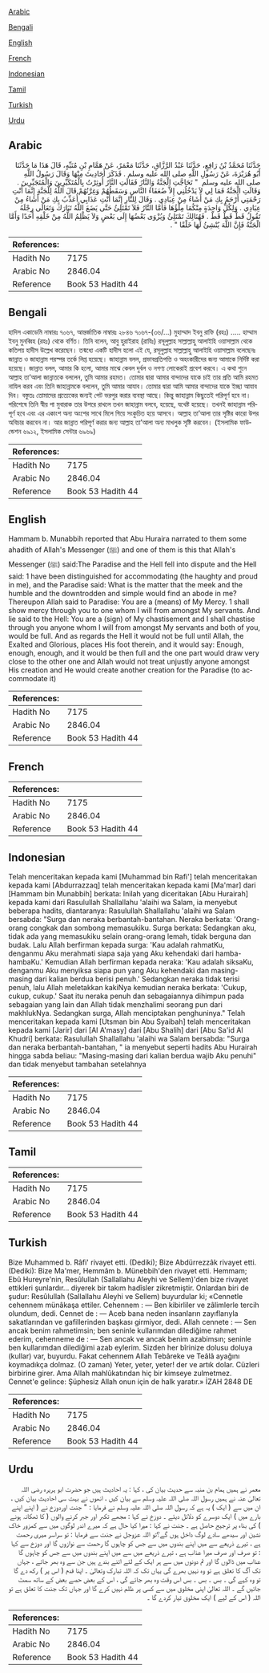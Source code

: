 [Arabic](#arabic)

[Bengali](#bengali)

[English](#english)

[French](#french)

[Indonesian](#indonesian)

[Tamil](#tamil)

[Turkish](#turkish)

[Urdu](#urdu)

## Arabic


<div dir="rtl" lang="ar" style={{fontSize:'larger',backgroundColor:'#f8f9fa',padding:20}}>
حَدَّثَنَا مُحَمَّدُ بْنُ رَافِعٍ، حَدَّثَنَا عَبْدُ الرَّزَّاقِ، حَدَّثَنَا مَعْمَرٌ، عَنْ هَمَّامِ بْنِ مُنَبِّهٍ، قَالَ هَذَا مَا حَدَّثَنَا أَبُو هُرَيْرَةَ، عَنْ رَسُولِ اللَّهِ صلى الله عليه وسلم ‏.‏ فَذَكَرَ أَحَادِيثَ مِنْهَا وَقَالَ رَسُولُ اللَّهِ صلى الله عليه وسلم ‏ "‏ تَحَاجَّتِ الْجَنَّةُ وَالنَّارُ فَقَالَتِ النَّارُ أُوثِرْتُ بِالْمُتَكَبِّرِينَ وَالْمُتَجَبِّرِينَ ‏.‏ وَقَالَتِ الْجَنَّةُ فَمَا لِي لاَ يَدْخُلُنِي إِلاَّ ضُعَفَاءُ النَّاسِ وَسَقَطُهُمْ وَغِرَّتُهُمْ قَالَ اللَّهُ لِلْجَنَّةِ إِنَّمَا أَنْتِ رَحْمَتِي أَرْحَمُ بِكِ مَنْ أَشَاءُ مِنْ عِبَادِي ‏.‏ وَقَالَ لِلنَّارِ إِنَّمَا أَنْتِ عَذَابِي أُعَذِّبُ بِكِ مَنْ أَشَاءُ مِنْ عِبَادِي ‏.‏ وَلِكُلِّ وَاحِدَةٍ مِنْكُمَا مِلْؤُهَا فَأَمَّا النَّارُ فَلاَ تَمْتَلِئُ حَتَّى يَضَعَ اللَّهُ تَبَارَكَ وَتَعَالَى رِجْلَهُ تَقُولُ قَطْ قَطْ قَطْ ‏.‏ فَهُنَالِكَ تَمْتَلِئُ وَيُزْوَى بَعْضُهَا إِلَى بَعْضٍ وَلاَ يَظْلِمُ اللَّهُ مِنْ خَلْقِهِ أَحَدًا وَأَمَّا الْجَنَّةُ فَإِنَّ اللَّهَ يُنْشِئُ لَهَا خَلْقًا ‏"‏ ‏.‏
</div>
<div style={{backgroundColor:'#f8f9fa',padding:20, marginBottom: 10}}><table> <thead> <tr> <th>References:</th> <th></th> </tr> </thead> <tbody><tr><td>Hadith No</td><td>7175</td></tr><tr><td>Arabic No</td><td>2846.04</td></tr><tr><td>Reference</td><td>Book 53 Hadith 44</td></tr></tbody></table></div>

## Bengali


<div dir="ltr" lang="bn" style={{fontSize:'larger',backgroundColor:'#f8f9fa',padding:20}}>
হাদিস একাডেমি নাম্বারঃ ৭০৬৭, আন্তর্জাতিক নাম্বারঃ ২৮৪৬ ৭০৬৭-(৩৬/...) মুহাম্মাদ ইবনু রাফি (রহঃ) ..... হাম্মাম ইবনু মুনব্বিহ (রহঃ) থেকে বর্ণিত। তিনি বলেন, আবু হুরাইরাহ (রাযিঃ) রসূলুল্লাহ সাল্লাল্লাহু আলাইহি ওয়াসাল্লাম থেকে কতিপয় হাদীস উল্লেখ করেছেন। তন্মধ্যে একটি হাদীস হলো এই যে, রসূলুল্লাহ সাল্লাল্লাহু আলাইহি ওয়াসাল্লাম বলেছেনঃ জান্নাত ও জাহান্নাম পরস্পর তর্কে লিপ্ত হয়েছে। জাহান্নাম বলল, প্রভাবপ্রতিপত্তি ও অহংকারীদের জন্য আমাকে নির্দিষ্ট করা হয়েছে। জান্নাত বলল, আমার কি হলো, আমার মাঝে কেবল দুর্বল ও নগণ্য লোকেরাই প্রবেশ করবে। এ কথা শুনে আল্লাহ তা’আলা জান্নাতকে বললেন, তুমি আমার রহমত। তোমার দ্বারা আমার বান্দাদের যাকে চাই তার প্রতি আমি রহমত নাযিল করব এবং তিনি জাহান্নামকে বললেন, তুমি আমার আযাব। তোমার দ্বারা আমি আমার বান্দাদের যাকে ইচ্ছা আযাব দিব। বস্তুতঃ তোমাদের প্রত্যেকের জন্যই পেট ভরপুর করার ব্যবস্থা আছে। কিন্তু জাহান্নাম কিছুতেই পরিপূর্ণ হবে না। পরিশেষে তিনি স্বীয় পা মুবারাক তার উপরে রাখলে তখন জাহান্নাম বলবে, হয়েছে, যথেষ্ট হয়েছে। তখনই জাহান্নাম পরিপূর্ণ হবে এবং এর একাংশ অন্য অংশের সাথে মিলে গিয়ে সংকুচিত হয়ে আসবে। আল্লাহ তা’আলা তার সৃষ্টির কারো উপর অবিচার করবেন না। আর জান্নাত পরিপূর্ণ করার জন্য আল্লাহ তা’আলা অন্য মাখলুক সৃষ্টি করবেন। (ইসলামিক ফাউন্ডেশন ৬৯১২, ইসলামিক সেন্টার ৬৯৬৯)
</div>
<div style={{backgroundColor:'#f8f9fa',padding:20, marginBottom: 10}}><table> <thead> <tr> <th>References:</th> <th></th> </tr> </thead> <tbody><tr><td>Hadith No</td><td>7175</td></tr><tr><td>Arabic No</td><td>2846.04</td></tr><tr><td>Reference</td><td>Book 53 Hadith 44</td></tr></tbody></table></div>

## English


<div dir="ltr" lang="en" style={{fontSize:'larger',backgroundColor:'#f8f9fa',padding:20}}>
Hammam b. Munabbih reported that Abu Huraira narrated to them some ahadith of Allah's Messenger (ﷺ) and one of them is this that Allah's Messenger (ﷺ) said:The Paradise and the Hell fell into dispute and the Hell said: 1 have been distinguished for accommodating (the haughty and proud in me), and the Paradise said: What is the matter that the meek and the humble and the downtrodden and simple would find an abode in me? Thereupon Allah said to Paradise: You are a (means) of My Mercy. 1 shall show mercy through you to one whom I will from amongst My servants. And lie said to the Hell: You are a (sign) of My chastisement and I shall chastise through you anyone whom I will from amongst My servants and both of you, would be full. And as regards the Hell it would not be full until Allah, the Exalted and Glorious, places His foot therein, and it would say: Enough, enough, enough, and it would be then full and the one part would draw very close to the other one and Allah would not treat unjustly anyone amongst His creation and He would create another creation for the Paradise (to accommodate it)
</div>
<div style={{backgroundColor:'#f8f9fa',padding:20, marginBottom: 10}}><table> <thead> <tr> <th>References:</th> <th></th> </tr> </thead> <tbody><tr><td>Hadith No</td><td>7175</td></tr><tr><td>Arabic No</td><td>2846.04</td></tr><tr><td>Reference</td><td>Book 53 Hadith 44</td></tr></tbody></table></div>

## French


<div dir="ltr" lang="fr" style={{fontSize:'larger',backgroundColor:'#f8f9fa',padding:20}}>

</div>
<div style={{backgroundColor:'#f8f9fa',padding:20, marginBottom: 10}}><table> <thead> <tr> <th>References:</th> <th></th> </tr> </thead> <tbody><tr><td>Hadith No</td><td>7175</td></tr><tr><td>Arabic No</td><td>2846.04</td></tr><tr><td>Reference</td><td>Book 53 Hadith 44</td></tr></tbody></table></div>

## Indonesian


<div dir="ltr" lang="id" style={{fontSize:'larger',backgroundColor:'#f8f9fa',padding:20}}>
Telah menceritakan kepada kami [Muhammad bin Rafi'] telah menceritakan kepada kami [Abdurrazzaq] telah menceritakan kepada kami [Ma'mar] dari [Hammam bin Munabbih] berkata: Inilah yang diceritakan [Abu Hurairah] kepada kami dari Rasulullah Shallallahu 'alaihi wa Salam, ia menyebut beberapa hadits, diantaranya: Rasulullah Shallallahu 'alaihi wa Salam bersabda: "Surga dan neraka berbantah-bantahan. Neraka berkata: 'Orang-orang congkak dan sombong memasukiku. Surga berkata: Sedangkan aku, tidak ada yang memasukiku selain orang-orang lemah, tidak berguna dan budak. Lalu Allah berfirman kepada surga: 'Kau adalah rahmatKu, denganmu Aku merahmati siapa saja yang Aku kehendaki dari hamba-hambaKu.' Kemudian Allah berfirman kepada neraka: 'Kau adalah siksaKu, denganmu Aku menyiksa siapa pun yang Aku kehendaki dan masing-masing dari kalian berdua berisi penuh.' Sedangkan neraka tidak terisi penuh, lalu Allah meletakkan kakiNya kemudian neraka berkata: 'Cukup, cukup, cukup.' Saat itu neraka penuh dan sebagaiannya dihimpun pada sebagaian yang lain dan Allah tidak menzhalimi seorang pun dari makhlukNya. Sedangkan surga, Allah menciptakan penghuninya." Telah menceritakan kepada kami [Utsman bin Abu Syaibah] telah menceritakan kepada kami [Jarir] dari [Al A'masy] dari [Abu Shalih] dari [Abu Sa'id Al Khudri] berkata: Rasulullah Shallallahu 'alaihi wa Salam bersabda: "Surga dan neraka berbantah-bantahan, " ia menyebut seperti hadits Abu Hurairah hingga sabda beliau: "Masing-masing dari kalian berdua wajib Aku penuhi" dan tidak menyebut tambahan setelahnya
</div>
<div style={{backgroundColor:'#f8f9fa',padding:20, marginBottom: 10}}><table> <thead> <tr> <th>References:</th> <th></th> </tr> </thead> <tbody><tr><td>Hadith No</td><td>7175</td></tr><tr><td>Arabic No</td><td>2846.04</td></tr><tr><td>Reference</td><td>Book 53 Hadith 44</td></tr></tbody></table></div>

## Tamil


<div dir="ltr" lang="ta" style={{fontSize:'larger',backgroundColor:'#f8f9fa',padding:20}}>

</div>
<div style={{backgroundColor:'#f8f9fa',padding:20, marginBottom: 10}}><table> <thead> <tr> <th>References:</th> <th></th> </tr> </thead> <tbody><tr><td>Hadith No</td><td>7175</td></tr><tr><td>Arabic No</td><td>2846.04</td></tr><tr><td>Reference</td><td>Book 53 Hadith 44</td></tr></tbody></table></div>

## Turkish


<div dir="ltr" lang="tr" style={{fontSize:'larger',backgroundColor:'#f8f9fa',padding:20}}>
Bize Muhammed b. Râfi' rivayet etti. (Dediki); Bize Abdürrezzâk rivayet etti. (Dediki): Bize Ma'mer, Hemmâm b. Münebbih'den rivayet etti. Hemmam; Ebû Hureyre'nin, Resûlullah (Sallallahu Aleyhi ve Sellem)'den bize rivayet ettikleri şunlardır... diyerek bir takım hadîsler zikretmiştir. Onlardan biri de şudur: Resûlullah (Sallallahu Aleyhi ve Sellem) buyurdular ki; «Cennetle cehennem münâkaşa ettiler. Cehennem : — Ben kibirliler ve zâlimlerle tercih olundum, dedi. Cennet de : — Aceb bana neden insanların zayıflarıyla sakatlarından ve gafillerinden başkası girmiyor, dedi. Allah cennete : — Sen ancak benim rahmetimsin; ben seninle kullarımdan dilediğime rahmet ederim, cehenneme de : — Sen ancak ve ancak benim azabimsın; seninle ben kullarımdan dilediğimi azab eylerim. Sizden her bîrinize dolusu doluya (kullar) var, buyurdu. Fakat cehennem Allah Tebâreke ve Teâlâ ayağını koymadıkça dolmaz. (O zaman) Yeter, yeter, yeter! der ve artık dolar. Cüzleri birbirine girer. Ama Allah mahlûkatından hiç bir kimseye zulmetmez. Cennet'e gelince: Şüphesiz Allah onun için de halk yaratır.» İZAH 2848 DE
</div>
<div style={{backgroundColor:'#f8f9fa',padding:20, marginBottom: 10}}><table> <thead> <tr> <th>References:</th> <th></th> </tr> </thead> <tbody><tr><td>Hadith No</td><td>7175</td></tr><tr><td>Arabic No</td><td>2846.04</td></tr><tr><td>Reference</td><td>Book 53 Hadith 44</td></tr></tbody></table></div>

## Urdu


<div dir="rtl" lang="ur" style={{fontSize:'larger',backgroundColor:'#f8f9fa',padding:20}}>
معمر نے ہمیں ہمام بن منبہ سے حدیث بیان کی ، کہا : یہ احادیث ہیں جو حضرت ابو ہریرہ رضی اللہ تعالیٰ عنہ نے ہمیں رسول اللہ صلی اللہ علیہ وسلم سے بیان کیں ، انھوں نے بہت سی احادیث بیان کیں ، ان میں سے ( ایک ) یہ ہے کہ رسول اللہ صلی اللہ علیہ وسلم نے فرمایا : " جنت اوردوزخ نے ( اپنے اپنے بارے میں ) ایک دوسرے کو دلائل دیئے ۔ دوزخ نے کہا : مجھے تکبر اور جبر کرنے والوں ( کا ٹھکانہ ہونے ) کی بناء پر ترجیح حاصل ہے ۔ جنت نے کہا : میرا کیا حال ہے کہ میرے اندر لوگوں میں سے کمزور خاک نشین اور سیدھے سادے لوگ داخل ہوں گے؟تو اللہ عزوجل نے جنت سے فرمایا : تو سراسر میری رحمت ہے ، تیرے ذریعے سے میں اپنے بندوں میں سے جس کو چاہوں گا رحمت سے نوازوں گا اور دوزخ سے کہا : تو صرف اور صرف میرا عذاب ہے ، تیرے ذریعے میں سے میں اپنے بندوں میں سے جس کو چاہوں گا عذاب میں ڈالوں گا اور تم دونوں میں سے ہر ایک کے لئے اتنے بندے ہیں جن سے وہ بھر جائے ، جہاں تک آگ کا تعلق ہے تو وہ نہیں بھرے گی یہاں تک کہ اللہ تبارک وتعالیٰ ۔ اپنا قدم ( اس پر ) رکھ دے گا تو وہ کہے گی ۔ بس ۔ بس ۔ بس اس وقت وہ بھر جائے گی ، اس کے بعض حصے بعض کے ساتھ سمٹ جائیں گے ۔ اللہ تعالیٰ اپنی مخلوق میں سے کسی پر ظلم نہیں کرے گا اور جہاں تک جنت کا تعلق ہے تو اللہ ( اس کے لیے ) ایک مخلوق تیار کردے گا ۔
</div>
<div style={{backgroundColor:'#f8f9fa',padding:20, marginBottom: 10}}><table> <thead> <tr> <th>References:</th> <th></th> </tr> </thead> <tbody><tr><td>Hadith No</td><td>7175</td></tr><tr><td>Arabic No</td><td>2846.04</td></tr><tr><td>Reference</td><td>Book 53 Hadith 44</td></tr></tbody></table></div>